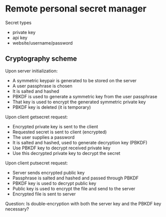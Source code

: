 # Remote personal secret manager

Secret types
 * private key
 * api key
 * website/username/password

## Cryptography scheme

Upon server initialization:
 * A symmetric keypair is generated to be stored on the server
 * A user passphrase is chosen
 * It is salted and hashed
 * PBKDF is used to generate a symmetric key from the user passphrase
 * That key is used to encrypt the generated symmetric private key
 * PBKDF key is deleted (it is temporary)

Upon client getsecret request:
 * Encrypted private key is sent to the client
 * Requested secret is sent to client (encrypted)
 * The user supplies a password
 * It is salted and hashed, used to generate decryption key (PBKDF)
 * Use PBKDF key to decrypt received private key
 * Use this decrypted private key to decrypt the secret

Upon client putsecret request:
 * Server sends encrypted public key
 * Passphrase is salted and hashed and passed through PBKDF
 * PBKDF key is used to decrypt public key
 * Public key is used to encrypt the file and send to the server
 * Encrypted file is sent to server

Question: Is double-encryption with both the server key and the PBKDF key
necessary?


